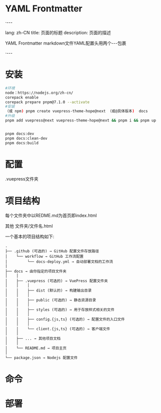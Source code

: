 # YAML Frontmatter

·---

lang: zh-CN
title: 页面的标题
description: 页面的描述

YAML Frontmatter  markdown文件YAML配置头用两个---包裹

·---


# 安装



```bash
#环境
node：https://nodejs.org/zh-cn/
corepack enable
corepack prepare pnpm@7.1.0 --activate
#安装
（或 npm) pnpm create vuepress-theme-hope@next （或@具体版本)  docs
#升级
pnpm add vuepress@next vuepress-theme-hope@next && pnpm i && pnpm up


pnpm docs:dev
pnpm docs:clean-dev
pnpm docs:build
```

# 配置

.vuepress文件夹

# 项目结构

每个文件夹中以REDME.md为首页即index.html

其他  文件夹/文件名.html

一个基本的项目结构如下:



```text
.
├── .github (可选的) → GitHub 配置文件存放路径
│    └── workflow → GitHub 工作流配置
│         └── docs-deploy.yml → 自动部署文档的工作流
|
├── docs → 由你指定的项目文件夹
│    │
│    ├── .vuepress (可选的) → VuePress 配置文件夹
│    │    │
│    │    ├── dist (默认的) → 构建输出目录
│    │    │
│    │    ├── public (可选的) → 静态资源目录
│    │    │
│    │    ├── styles (可选的) → 用于存放样式相关的文件
│    │    │
│    │    ├── config.{js,ts} (可选的) → 配置文件的入口文件
│    │    │
│    │    └── client.{js,ts} (可选的) → 客户端文件
│    │
│    ├── ... → 其他项目文档
│    │
│    └── README.md → 项目主页
│
└── package.json → Nodejs 配置文件
```

# 命令



# 部署